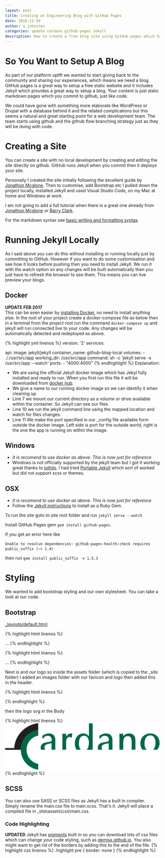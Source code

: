 ```yaml
---
layout: post
title: Creating an Engineering Blog with GitHub Pages
date: 2016-11-29
author: a.johnston
categories: update cardano github-pages Jekyll
description: How to create a free blog site using GitHub pages which has built in markdown support from Jekyll.  Includes setting up local environment for OSX or Windows.
---
```


# So You Want to Setup A Blog
As part of our platform uplift we wanted to start giving back to the community and sharing our experiences, which means we need a blog.  GitHub pages is a great way to setup a free static website and it includes Jekyll which provides a great way to setup a blog.  Your content is just static markdown pages which you commit to github, just like code.  

We could have gone with something more elaborate like WordPress or Drupal with a database behind it and the related complications but this seems a natural and great starting point for a web development team.  The team starts using github and the github flow branching strategy just as they will be doing with code.  

# Creating a Site
You can create a site with no local development by creating and editing the site directly on github.  GitHub runs Jekyll when you commit then it deploys your site.

Personally I created the site initially following the excellent guide by [Jonathon Mcglone](http://jmcglone.com/guides/github-pages).  Then to customise, add Bootstrap etc I pulled down the project locally, installed Jekyll and used Visual Studio Code, on my Mac at home and Windows at work.

I am not going to add a full tutorial when there is a great one already from [Jonathon Mcglone](http://jmcglone.com/guides/github-pages) or [Barry Clark](https://www.smashingmagazine.com/2014/08/build-blog-jekyll-github-pages/).

For the markdown syntax see [basic writing and formatting syntax](https://help.github.com/articles/basic-writing-and-formatting-syntax).

# Running Jekyll Locally
As I said above you can do this without installing or running locally just by committing to GitHub.  However if you want to do some customisation and see how it looks before pushing then you need to install Jekyll.  We run it with the watch option so any changes will be built automatically then you just have to refresh the browser to see them.  This means you can live preview your blogs.

## Docker
**UPDATE FEB 2017** <br/>
This can be even easier by [installing Docker](https://docs.docker.com/engine/installation/), no need to install anything else.  In the root of your project create a docker-compose file as below then in a terminal from the project root run the command `docker-compose up` and jekyll will run connected live to your code.  Any changes will be automatically detected and redeployed as above. 

{% highlight yml linenos %}
version: '2'
services:

  api:
    image: jekyll/jekyll
    container_name: github-blog-local
    volumes:
      - ./:/usr/src/app
    working_dir: /usr/src/app
    command: sh -c 'jekyll serve -s /usr/src/app --watch'
    ports:
      - "4000:4000"
{% endhighlight %}
Explanation:
* We are using the official Jekyll docker image which has Jekyl fully installed and ready to run.  When you first run this file it will be downloaded from [docker hub](https://hub.docker.com/r/jekyll/jekyll/).
* We give a name to our running docker image so we can identify it when cleaning up.
* Line 7 we mount our current directory as a volume or drive available within the container.  So Jekyll can see our files.
* Line 10 we run the jekyll command line using the mapped location and watch for files changes.
* Line 11 We make the port specified in our _config file available form outside the docker image.  Left side is port for the outside world, right is the one the app is running on within the image. 

## Windows
  * *It is recomend to use docker as above. This is now just for reference*
  * Windows is not officially supported by the jekyll team but I got it working great thanks to [juthilo](http://jekyll-windows.juthilo.com/1-ruby-and-devkit/).  I had tried [Portable Jekyll](https://github.com/madhur/PortableJekyll/wiki) which sort of worked but did not support scss or themes.

## OSX
  * *It is recomend to use docker as above. This is now just for reference*
  * Follow the [Jekyll instructions](https://jekyllrb.com/docs/installation/) to install as a Ruby Gem.

To run the site goto to site root folder and run `jekyll serve --watch`  

Install GitHub Pages gem `gem install github-pages`.

If you get an error here like 

```shell
Unable to resolve dependencies: github-pages-health-check requires public_suffix (~> 1.4)
```

then run `gem install public_suffix -v 1.5.3`


# Styling
We wanted to add bootstrap styling and our own stylesheet.  You can take a look at our code.

## Bootstrap

[_layouts/default.html](https://github.com/cardano/cardano.github.io/blob/master/_layouts/default.html)

{% highlight html linenos %}
<head>
  <link href="//maxcdn.bootstrapcdn.com/bootstrap/3.3.6/css/bootstrap.min.css" rel="stylesheet"/>
  <link rel="stylesheet" type="text/css" href="/assets/css/main.css"/>
  ...
</head>  
{% endhighlight %}

{% highlight html linenos %}
<body>
  ...
  <script src="https://ajax.googleapis.com/ajax/libs/jquery/1.10.2/jquery.min.js"></script>
  <script src="//maxcdn.bootstrapcdn.com/bootstrap/3.3.6/js/bootstrap.min.js"></script>
</body>
{% endhighlight %}

Next is and our logo so inside the assets folder (which is copied to the _site folder) I added an images folder with our favicon and logo then added this in the header.

{% highlight html linenos %}
<link rel='shortcut icon' href='/assets/images/favicon.ico' type='image/x-icon' />
{% endhighlight %}

then the logo svg in the Body

{% highlight html linenos %}
<a href="/" class="navbar-brand">
  <img src='/assets/images/cardano_logo.svg' />
</a>
{% endhighlight %}

## SCSS
You can also use SASS or SCSS files as Jekyll has a built in compiler.  Simply rename the main.css file to main.scss.  That's it.  Jekyll will place a compiled file in _site\assets\css\main.css. 

### Code Highlighting
**UPDATED** Jekyll has [pigments](http://pygments.org/) built in so you can download lots of css files which can change your code styling, such as [demisx.github.io](https://demisx.github.io/jekyll/2014/01/13/improve-code-highlighting-in-jekyll.html).  You also might want to get rid of the borders by adding this to the end of the file.
{% highlight css linenos %}
.highlight pre { border: none }
{% endhighlight %}
